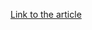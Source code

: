 [Link to the article](https://welivesecurity.com/2021/06/09/gelsemium-when-threat-actors-go-gardening/)
